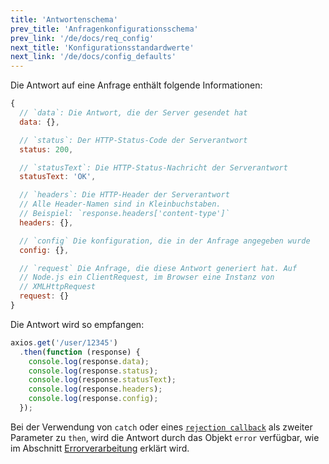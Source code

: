```yaml
---
title: 'Antwortenschema'
prev_title: 'Anfragenkonfigurationsschema'
prev_link: '/de/docs/req_config'
next_title: 'Konfigurationsstandardwerte'
next_link: '/de/docs/config_defaults'
---
```


Die Antwort auf eine Anfrage enthält folgende Informationen:

```js
{
  // `data`: Die Antwort, die der Server gesendet hat
  data: {},

  // `status`: Der HTTP-Status-Code der Serverantwort
  status: 200,

  // `statusText`: Die HTTP-Status-Nachricht der Serverantwort
  statusText: 'OK',

  // `headers`: Die HTTP-Header der Serverantwort
  // Alle Header-Namen sind in Kleinbuchstaben.
  // Beispiel: `response.headers['content-type']`
  headers: {},

  // `config` Die konfiguration, die in der Anfrage angegeben wurde
  config: {},

  // `request` Die Anfrage, die diese Antwort generiert hat. Auf
  // Node.js ein ClientRequest, im Browser eine Instanz von
  // XMLHttpRequest
  request: {}
}
```

Die Antwort wird so empfangen:

```js
axios.get('/user/12345')
  .then(function (response) {
    console.log(response.data);
    console.log(response.status);
    console.log(response.statusText);
    console.log(response.headers);
    console.log(response.config);
  });
```

Bei der Verwendung von `catch` oder eines [`rejection callback`](https://developer.mozilla.org/en-US/docs/Web/JavaScript/Reference/Global_Objects/Promise/then) als zweiter Parameter zu `then`, wird die Antwort durch das Objekt `error` verfügbar, wie im Abschnitt [Errorverarbeitung](/de/docs/handling_errors) erklärt wird.
